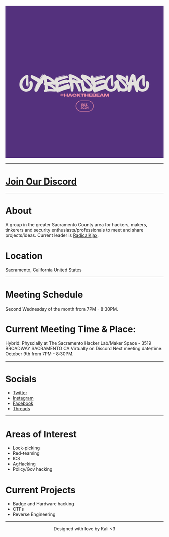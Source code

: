 ![ Logo ](./assets/images/HACKTHEBEAM.png)

---

# [Join Our Discord](https://discord.gg/ztkMwynGPM)

---

# About
A group in the greater Sacramento County area for hackers, makers, tinkerers and security enthusiasts/professionals to meet and share projects/ideas. Current leader is [RadicalKjax](https://twitter.com/radicalkjax).

# Location
Sacramento, California
United States

---

# Meeting Schedule
Second Wednesday of the month from 7PM - 8:30PM.

# Current Meeting Time & Place:
Hybrid:
Physcially at The Sacramento Hacker Lab/Maker Space - 3519 BROADWAY SACRAMENTO CA
Virtually on Discord
Next meeting date/time: October 9th from 7PM - 8:30PM.

---

# Socials
* [Twitter](https://twitter.com/CyberSec916)
* [Instagram](https://instagram.com/cybersec916)
* [Facebook](https://facebook.com/profile.php?id=61559952651821)
* [Threads](https://www.threads.net/@cybersec916)

---

# Areas of Interest
* Lock-picking
* Red-teaming
* ICS
* AgHacking
* Policy/Gov hacking

# Current Projects
* Badge and Hardware hacking
* CTFs
* Reverse Engineering

---

<div align="center"> Designed with love by Kali <3
